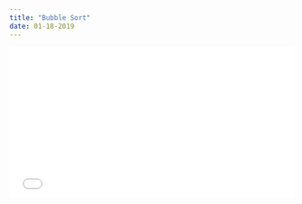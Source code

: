 ```yaml
---
title: "Bubble Sort"
date: 01-18-2019
---
```


<iframe height="265" style="width: 100%;" scrolling="no" title="Bubble Sort" src="//codepen.io/ozywuli/embed/XOjWzx/?height=265&theme-id=dark&default-tab=js,result" frameborder="no" allowtransparency="true" allowfullscreen="true">
  See the Pen <a href='https://codepen.io/ozywuli/pen/XOjWzx/'>Bubble Sort</a> by ozywuli
  (<a href='https://codepen.io/ozywuli'>@ozywuli</a>) on <a href='https://codepen.io'>CodePen</a>.
</iframe>